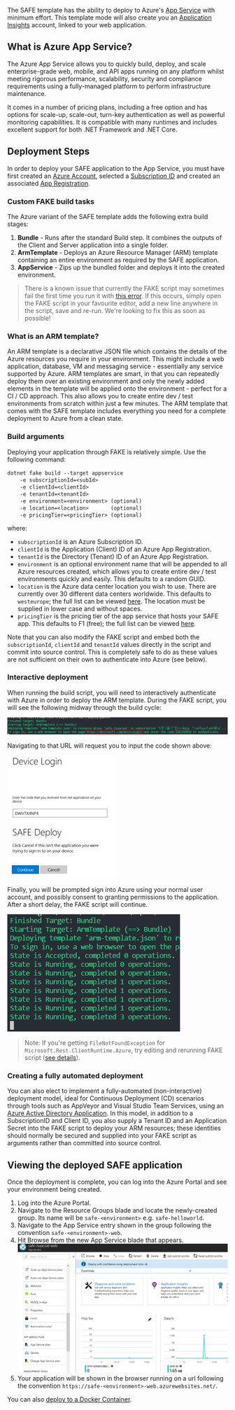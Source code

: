 The SAFE template has the ability to deploy to Azure's [App Service](https://azure.microsoft.com/en-us/services/app-service/) with minimum effort. This template mode will also create you an [Application Insights](https://azure.microsoft.com/en-us/services/application-insights/) account, linked to your web application.

## What is Azure App Service?

The Azure App Service allows you to quickly build, deploy, and scale enterprise-grade web, mobile, and API apps running on any platform whilst meeting rigorous performance, scalability, security and compliance requirements using a fully-managed platform to perform infrastructure maintenance.

It comes in a number of pricing plans, including a free option and has options for scale-up, scale-out, turn-key authentication as well as powerful monitoring capabilities. It is compatible with many runtimes and includes excellent support for both .NET Framework and .NET Core.

## Deployment Steps

In order to deploy your SAFE application to the App Service, you must have first created an [Azure Account](template-azure-registration.md#creating-an-azure-account), selected a [Subscription ID](template-azure-registration.md#selecting-a-subscription) and created an associated [App Registration](template-azure-registration.md#creating-an-app-registration).

### Custom FAKE build tasks

The Azure variant of the SAFE template adds the following extra build stages:

1. **Bundle** - Runs after the standard Build step. It combines the outputs of the Client and Server application into a single folder.
1. **ArmTemplate** - Deploys an Azure Resource Manager (ARM) template containing an entire environment as required by the SAFE application.
1. **AppService** - Zips up the bundled folder and deploys it into the created environment.

> There is a known issue that currently the FAKE script may sometimes fail the first time you run it with [this error](https://github.com/SAFE-Stack/SAFE-template/pull/65#issuecomment-385619990). If this occurs, simply open the FAKE script in your favourite editor, add a new line anywhere in the script, save and re-run. We're looking to fix this as soon as possible!

### What is an ARM template?

An ARM template is a declarative JSON file which contains the details of the Azure resources you require in your environment. This might include a web application, database, VM and messaging service - essentially any service supported by Azure. ARM templates are smart, in that you can repeatedly deploy them over an existing environment and only the newly added elements in the template will be applied onto the environment - perfect for a CI / CD approach. This also allows you to create entire dev / test environments from scratch within just a few minutes. The ARM template that comes with the SAFE template includes everything you need for a complete deployment to Azure from a clean state.

### Build arguments

Deploying your application through FAKE is relatively simple. Use the following command:
```
dotnet fake build --target appservice
    -e subscriptionId=<subId>
    -e clientId=<clientId>
    -e tenantId=<tenantId>
    -e environment=<environment> (optional)
    -e location=<location>       (optional)
    -e pricingTier=<pricingTier> (optional)
```
where:

* `subscriptionId` is an Azure Subscription ID.
* `clientId` is the Application (Client) ID of an Azure App Registration.
* `tenantId` is the Directory (Tenant) ID of an Azure App Registration.
* `environment` is an optional environment name that will be appended to all Azure resources created, which allows you to create entire dev / test environments quickly and easily. This defaults to a random GUID.
* `location` is the Azure data center location you wish to use. There are currently over 30 different data centers worldwide. This defaults to `westeurope`; the full list can be viewed [here](https://blogs.msdn.microsoft.com/uk_faculty_connection/2016/09/19/azure-data-centers-and-regions/). The location must be supplied in lower case and without spaces.
* `pricingTier` is the pricing tier of the app service that hosts your SAFE app. This defaults to F1 (free); the full list can be viewed [here](https://azure.microsoft.com/en-us/pricing/details/app-service/).

Note that you can also modify the FAKE script and embed both the `subscriptionId`, `clientId` and `tenantId` values directly in the script and commit into source control. This is completely safe to do as these values are not sufficient on their own to authenticate into Azure (see below).

### Interactive deployment

When running the build script, you will need to interactively authenticate with Azure in order to deploy the ARM template. During the FAKE script, you will see the following midway through the build cycle:

![](img/deploy-appservice-1.png)

Navigating to that URL will request you to input the code shown above:

![](img/deploy-appservice-2.png)

Finally, you will be prompted sign into Azure using your normal user account, and possibly consent to granting permissions to the application. After a short delay, the FAKE script will continue.

![](img/deploy-appservice-3.png)

> Note: If you're getting `FileNotFoundException` for `Microsoft.Rest.ClientRuntime.Azure`, try editing and rerunning FAKE script ([see details](https://github.com/SAFE-Stack/SAFE-template/pull/65#issuecomment-385621229)).

### Creating a fully automated deployment

You can also elect to implement a fully-automated (non-interactive) deployment model, ideal for Continuous Deployment (CD) scenarios through tools such as AppVeyor and Visual Studio Team Services, using an [Azure Active Directory Application](https://docs.microsoft.com/en-us/azure/azure-resource-manager/resource-group-create-service-principal-portal#create-an-azure-active-directory-application). In this model, in addition to a SubscriptionID and Client ID, you also supply a Tenant ID and an Application Secret into the FAKE script to deploy your ARM resources; these identities should normally be secured and supplied into your FAKE script as arguments rather than committed into source control.

## Viewing the deployed SAFE application

Once the deployment is complete, you can log into the Azure Portal and see your environment being created.

1. Log into the Azure Portal.
1. Navigate to the Resource Groups blade and locate the newly-created group. Its name will be `safe-<environment>` e.g. `safe-helloworld`.
1. Navigate to the App Service entry shown in the group following the convention `safe-<environment>-web`.
1. Hit Browse from the new App Service blade that appears.
![](img/deploy-appservice-4.png)
1. Your application will be shown in the browser running on a url following the convention `https://safe-<environment>-web.azurewebsites.net/`.

You can also [deploy to a Docker Container](template-docker.md).